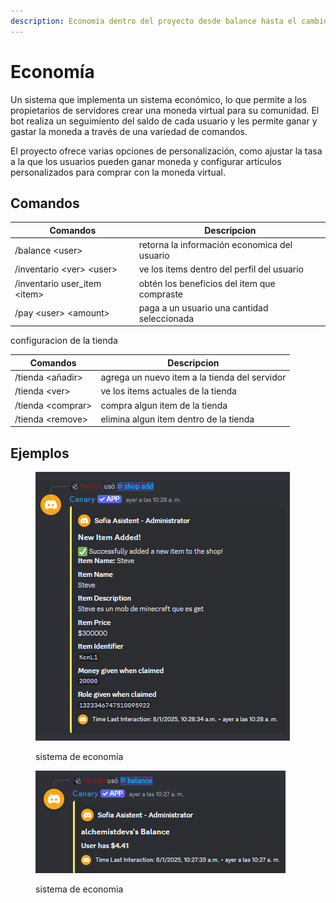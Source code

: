 ```yaml
---
description: Economía dentro del proyecto desde balance hasta el cambio de datos
---
```


# Economía

Un sistema que implementa un sistema económico, lo que permite a los propietarios de servidores crear una moneda virtual para su comunidad. El bot realiza un seguimiento del saldo de cada usuario y les permite ganar y gastar la moneda a través de una variedad de comandos.

El proyecto ofrece varias opciones de personalización, como ajustar la tasa a la que los usuarios pueden ganar moneda y configurar artículos personalizados para comprar con la moneda virtual.

## Comandos



| Comandos                       | Descripcion                                  |
| ------------------------------ | -------------------------------------------- |
| /balance \<user>               | retorna la información economica del usuario |
| /inventario \<ver> \<user>     | ve los items dentro del perfil del usuario   |
| /inventario user\_item \<item> | obtén los beneficios del item que compraste  |
| /pay \<user> \<amount>         | paga a un usuario una cantidad seleccionada  |

configuracion de la tienda

| Comandos           | Descripcion                                   |
| ------------------ | --------------------------------------------- |
| /tienda \<añadir>  | agrega un nuevo item a la tienda del servidor |
| /tienda \<ver>     | ve los items actuales de la tienda            |
| /tienda \<comprar> | compra algun item de la tienda                |
| /tienda \<remove>  | elimina algun item dentro de la tienda        |

## Ejemplos

<figure><img src="../../../.gitbook/assets/image.png" alt=""><figcaption><p>sistema de economía</p></figcaption></figure>

<figure><img src="../../../.gitbook/assets/image (1).png" alt=""><figcaption><p>sistema de economia</p></figcaption></figure>
